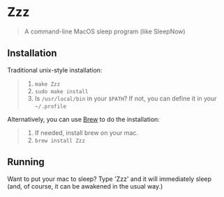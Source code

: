 # Zzz
> A command-line MacOS sleep program (like SleepNow)

## Installation

Traditional unix-style installation:

>   1. `make Zzz`
>   3. `sudo make install`
>   4. Is `/usr/local/bin` in your `$PATH`?  If not, you can define it in your `~/.profile`

Alternatively, you can use [Brew](https://brew.sh) to do the installation:

>   1. If needed, install brew on your mac.
>   2. `brew install Zzz`

## Running

Want to put your mac to sleep?  Type 'Zzz' and it will immediately sleep (and, of course, it can be awakened in the usual way.)
